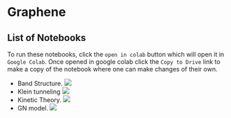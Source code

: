 # Graphene

## List of Notebooks

To run these notebooks, click the `open in colab` button which will open it in `Google Colab`. Once opened in google colab click the `Copy to Drive` link to make a copy of the notebook where one can make changes of their own.

- Band Structure. [![](https://colab.research.google.com/assets/colab-badge.svg)](https://colab.research.google.com/github/biplab37/Graphene/blob/main/Graphene_Band_Structure.ipynb)
- Klein tunneling [![](https://colab.research.google.com/assets/colab-badge.svg)](https://colab.research.google.com/github/biplab37/Graphene/blob/main/Klein_Tunneling.ipynb)
- Kinetic Theory. [![](https://colab.research.google.com/assets/colab-badge.svg)](https://colab.research.google.com/github/biplab37/Graphene/blob/main/solveode.ipynb)
- GN model. [![](https://colab.research.google.com/assets/colab-badge.svg)](https://colab.research.google.com/github/biplab37/Graphene/blob/main/GN_model.ipynb)
